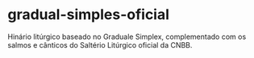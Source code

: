 # gradual-simples-oficial
Hinário litúrgico baseado no Graduale Simplex, complementado com os salmos e cânticos do Saltério Litúrgico oficial da CNBB.
